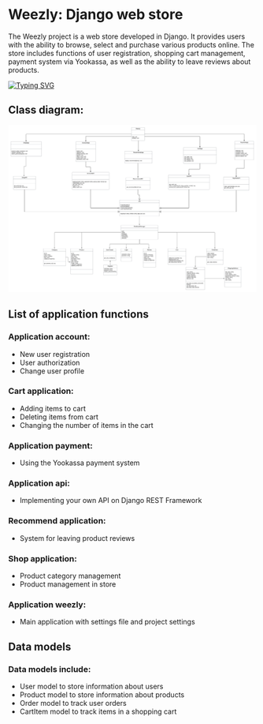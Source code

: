 # Weezly: Django web store

The Weezly project is a web store developed in Django. It provides users with the ability to browse, select and purchase various products online. The store includes functions of user registration, shopping cart management, payment system via Yookassa, as well as the ability to leave reviews about products.

[![Typing SVG](https://readme-typing-svg.herokuapp.com?color=%2336BCF7&lines=Maxim+Antikhovitch+,+253504)](https://git.io/typing-svg)
## Class diagram:
![Screenshot](https://github.com/pupajupa/weezly/blob/main/weezly%20diagram.png)

## List of application functions
### Application account:
+ New user registration
+ User authorization
+ Change user profile
### Cart application:
+ Adding items to cart
+ Deleting items from cart
+ Changing the number of items in the cart
### Application payment:
+ Using the Yookassa payment system
### Application api:
+ Implementing your own API on Django REST Framework
### Recommend application:
+ System for leaving product reviews
### Shop application:
+ Product category management
+ Product management in store
### Application weezly:
+ Main application with settings file and project settings

## Data models
### Data models include:
+ User model to store information about users
+ Product model to store information about products
+ Order model to track user orders
+ CartItem model to track items in a shopping cart

